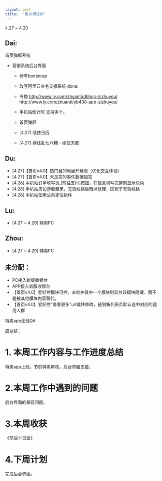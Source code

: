 ```yaml
---
layout: post
title:  "第16周任务"
---
```

4.27 ~ 4.30

Dai:
----
  首页弹框系统

  - 营销系统后台界面
    - 参考bootstrap
    - 改写阿里云业务支撑系统
  done:
    - 专题 http://www.ly.com/zhuanti/dbhqc-zizhuyou/
      http://www.ly.com/zhuanti/yb430-app-zizhuyou/
    - 手机站倒计时 支持多个。
    - 首页弹屏

    - [4.27] 续住日历
    - [4.27] 续住乱七八糟
          -  续住天数

Du:
---
  - [4.27]【首页v4.0】热门目的地展开延迟（优化交互体验）
  - [4.27]【首页v4.0】未加完的事件数据加完
  - [4.28] 手机站订单填写页,[前往支付]按钮，在信息填写完整前显示灰色
  - [4.28] 手机站周边游收藏里，无效线路做暗掉处理，区别于有效线路
  - [4.28] 手机站使用公共定位组件

Lu:
---
  - [4.27 ~ 4.29] 特卖PC

Zhou:
-----
  - [4.27 ~ 4.29] 特卖PC


未分配：
-------
  - PC接入新版收银台
  - APP接入新版收银台
  - 【首页v4.0】爱好控模块可控，未维护其中一个模块则前台该模块隐藏，而不是被其他模块内容替代。
  - 【首页v4.0】爱好控“查看更多”url跳转修改，链到新列表页默认选中对应的适用人群

  特卖app无线QA


周总结：

# 1. 本周工作内容与工作进度总结

特卖app上线，节前特卖审核，后台界面支援。

# 2.本周工作中遇到的问题

后台界面的兼容问题。

# 3.本周收获

《前端十日谈》

# 4.下周计划

完成后台界面。
